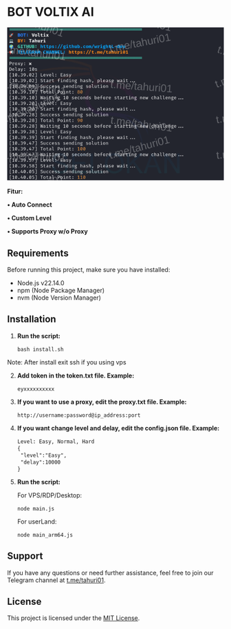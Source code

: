 # BOT VOLTIX AI

![Fitur Voltix](voltix.png)

**Fitur:**

**• Auto Connect**

**• Custom Level**

**• Supports Proxy w/o Proxy**

## Requirements

Before running this project, make sure you have installed:

- Node.js v22.14.0
- npm (Node Package Manager)
- nvm (Node Version Manager)

## Installation

1. **Run the script:**
   ```plaintext
   bash install.sh

Note: After install exit ssh if you using vps

2. **Add token in the token.txt file. Example:**

    ```plaintext
    eyxxxxxxxxxx

3. **If you want to use a proxy, edit the proxy.txt file. Example:**
   ```plaintext
   http://username:password@ip_address:port

4. **If you want change level and delay, edit the config.json file. Example:**
   ```plaintext
   Level: Easy, Normal, Hard
   {
    "level":"Easy",
    "delay":10000
   }

6. **Run the script:**

   For VPS/RDP/Desktop:
   ```plaintext
   node main.js
   ```
   For userLand: 
   ```plaintext
   node main_arm64.js
   ````

## Support

If you have any questions or need further assistance, feel free to join our Telegram channel at [t.me/tahuri01](https://t.me/tahuri01).

## License

This project is licensed under the [MIT License](LICENSE).
